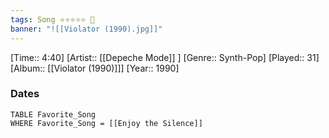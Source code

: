 ```yaml
---
tags: Song ⭐⭐⭐⭐⭐ 💛
banner: "![[Violator (1990).jpg]]"
---
```

[Time:: 4:40]
[Artist:: [[Depeche Mode]] ]
[Genre:: Synth-Pop]
[Played:: 31]
[Album:: [[Violator (1990)]]]
[Year:: 1990]
### Dates
````dataview
TABLE Favorite_Song
WHERE Favorite_Song = [[Enjoy the Silence]]
````